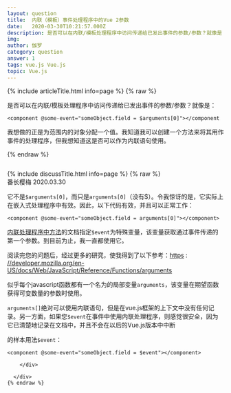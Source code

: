 ```yaml
---
layout: question
title:  内联（模板）事件处理程序中的Vue 2参数
date:   2020-03-30T10:21:57.000Z
description: 是否可以在内联/模板处理程序中访问传递给已发出事件的参数/参数？就像是：<component \`some-event="someObject.fiel...
img: 
author: 伽罗
category: question
answer: 1
tags: vue.js Vue.js
topic: Vue.js
---
```

<div class="article-root">
  <div class="article">
    {% include articleTitle.html info=page %}
    {% raw %}
    <div class="article-content"><p><font style="vertical-align: inherit;"><font style="vertical-align: inherit;">是否可以在内联/模板处理程序中访问传递给已发出事件的参数/参数？</font><font style="vertical-align: inherit;">就像是：</font></font></p>

<pre><code>&lt;component @some-event="someObject.field = $arguments[0]"&gt;&lt;/component
</code></pre>

<p><font style="vertical-align: inherit;"><font style="vertical-align: inherit;">我想做的正是为范围内的对象分配一个值。</font><font style="vertical-align: inherit;">我知道我可以创建一个方法来将其用作事件的处理程序，但我想知道这是否可以作为内联语句使用。</font></font></p></div>
    {% endraw %}
  </div>
  <p style="height: 0;width:0;overflow: hidden;"> 第3857篇《内联（模板）事件处理程序中的Vue 2参数》来自Winter(https://github.com/aiyld/aiyld.github.io)的站点</p>
  <div class="discuss-wrapper">
    {% include discussTitle.html info=page %}
    {% raw %}
    <div class="discuss-item">
        <div class="discuss-parent">
          <div class="discuss-meta">
            <span class="discuss-user">番长樱梅</span>
            <span class="discuss-time">2020.03.30</span>
          </div>
          <div class="discuss-comment"><p><font style="vertical-align: inherit;"><font style="vertical-align: inherit;">它不是</font></font><code>$arguments[0]</code><font style="vertical-align: inherit;"><font style="vertical-align: inherit;">，而只是</font></font><code>arguments[0]</code><font style="vertical-align: inherit;"><font style="vertical-align: inherit;">（没有$）。</font><font style="vertical-align: inherit;">令我惊讶的是，它实际上在嵌入式处理程序中有效。</font><font style="vertical-align: inherit;">因此，以下代码有效，并且可以正常工作：</font></font></p>

<pre class="lang-html prettyprint-override"><code>&lt;component @some-event="someObject.field = arguments[0]"&gt;&lt;/component&gt;
</code></pre>

<p><font style="vertical-align: inherit;"></font><a href="https://vuejs.org/v2/guide/events.html#Methods-in-Inline-Handlers" rel="noreferrer"><font style="vertical-align: inherit;"><font style="vertical-align: inherit;">内联处理程序中方法</font></font></a><font style="vertical-align: inherit;"><font style="vertical-align: inherit;">的文档</font><font style="vertical-align: inherit;">指定</font></font><code>$event</code><font style="vertical-align: inherit;"><font style="vertical-align: inherit;">为特殊变量，该变量获取通过事件传递的第一个参数。</font><font style="vertical-align: inherit;">到目前为止，我一直都使用它。</font></font></p>

<p><font style="vertical-align: inherit;"><font style="vertical-align: inherit;">阅读完您的问题后，经过更多的研究，使我得到了以下参考：</font><a href="https://developer.mozilla.org/en-US/docs/Web/JavaScript/Reference/Functions/arguments" rel="noreferrer"><font style="vertical-align: inherit;">https</font></a><font style="vertical-align: inherit;"> : </font></font><a href="https://developer.mozilla.org/en-US/docs/Web/JavaScript/Reference/Functions/arguments" rel="noreferrer"><font style="vertical-align: inherit;"><font style="vertical-align: inherit;">//developer.mozilla.org/en-US/docs/Web/JavaScript/Reference/Functions/arguments</font></font></a></p>

<p><font style="vertical-align: inherit;"><font style="vertical-align: inherit;">似乎每个javascript函数都有一个名为的局部变量</font></font><code>arguments</code><font style="vertical-align: inherit;"><font style="vertical-align: inherit;">，该</font><font style="vertical-align: inherit;">变量</font><font style="vertical-align: inherit;">在期望函数获得可变数量的参数时使用。</font></font></p>

<p><font style="vertical-align: inherit;"></font><code>arguments[]</code><font style="vertical-align: inherit;"><font style="vertical-align: inherit;">绝对可以</font><font style="vertical-align: inherit;">使用</font><font style="vertical-align: inherit;">内联语句，但是在vue.js框架的上下文中没有任何记录。</font><font style="vertical-align: inherit;">另一方面，如果您</font></font><code>$event</code><font style="vertical-align: inherit;"><font style="vertical-align: inherit;">在事件中</font><font style="vertical-align: inherit;">使用</font><font style="vertical-align: inherit;">内联处理程序，则感觉很安全，因为它已清楚地记录在文档中，并且不会在以后的Vue.js版本中中断</font></font></p>

<p><font style="vertical-align: inherit;"><font style="vertical-align: inherit;">的样本用法</font></font><code>$event</code><font style="vertical-align: inherit;"><font style="vertical-align: inherit;">：</font></font></p>

<pre class="lang-html prettyprint-override"><code>&lt;component @some-event="someObject.field = $event"&gt;&lt;/component&gt;
</code></pre></div>
        </div>
        
      </div>
    {% endraw %}
  </div>
<div>
